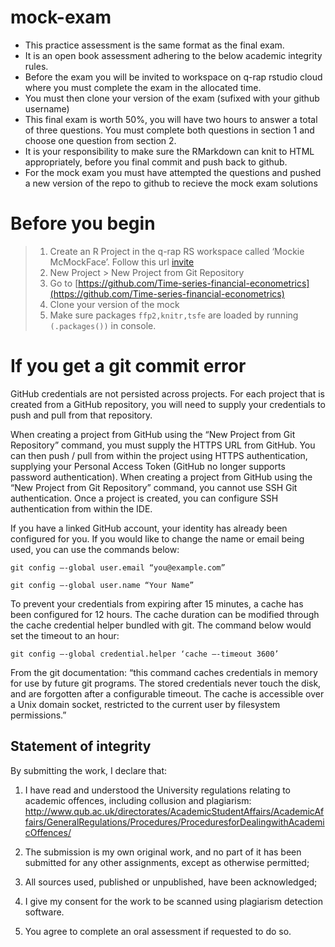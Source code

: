 # mock-exam
- This practice assessment is the same format as the final exam.
- It is an open book assessment adhering to the below academic integrity rules.
- Before the exam you will be invited to workspace on q-rap rstudio cloud where you must complete the exam in the allocated time.
- You must then clone your version of the exam (sufixed with your github username)
- This final exam is worth 50%, you will have two hours to answer a total of three questions. You must complete both questions in section 1 and choose one question from section 2.
- It is your responsibility to make sure the RMarkdown can knit to HTML appropriately, before you final commit and push back to github.
- For the mock exam you must have attempted the questions and pushed a new version of the repo to github to recieve the mock exam solutions


# Before you begin

>1. Create an R Project in the q-rap RS workspace called ‘Mockie McMockFace’. Follow this url [invite](https://sso.rstudio.cloud/q-rap?redirect=https%3A%2F%2Frstudio.cloud%2Fspaces%2F231405%2Fjoin%3Faccess_code%3D0ntLcVUJQ_orMd5eha1oL93Fac8RRrAhgBzT3_rQ)
>2. New Project > New Project from Git Repository
>3. Go to [https://github.com/Time-series-financial-econometrics](https://github.com/Time-series-financial-econometrics)
>4. Clone your version of the mock
>5. Make sure packages `ffp2,knitr,tsfe` are loaded by running `(.packages())` in console.


# If you get a git commit error

GitHub credentials are not persisted across projects. For each project that is created from a GitHub repository, you will need to supply your credentials to push and pull from that repository.

When creating a project from GitHub using the “New Project from Git Repository” command, you must supply the HTTPS URL from GitHub. You can then push / pull from within the project using HTTPS authentication, supplying your Personal Access Token (GitHub no longer supports password authentication). When creating a project from GitHub using the “New Project from Git Repository” command, you cannot use SSH Git authentication. Once a project is created, you can configure SSH authentication from within the IDE.

If you have a linked GitHub account, your identity has already been configured for you. If you would like to change the name or email being used, you can use the commands below:

```
git config —-global user.email “you@example.com”
```

```
git config —-global user.name “Your Name”
```
To prevent your credentials from expiring after 15 minutes, a cache has been configured for 12 hours. The cache duration can be modified through the cache credential helper bundled with git. The command below would set the timeout to an hour:

```
git config —-global credential.helper ‘cache —-timeout 3600’
```

From the git documentation: “this command caches credentials in memory for use by future git programs. The stored credentials never touch the disk, and are forgotten after a configurable timeout. The cache is accessible over a Unix domain socket, restricted to the current user by filesystem permissions.”



## Statement of integrity

By submitting the work, I declare that:

1. I have read and understood the University regulations relating to academic offences, including collusion and plagiarism: http://www.qub.ac.uk/directorates/AcademicStudentAffairs/AcademicAffairs/GeneralRegulations/Procedures/ProceduresforDealingwithAcademicOffences/

2. The submission is my own original work, and no part of it has been submitted for any other assignments, except as otherwise permitted;

4. All sources used, published or unpublished, have been acknowledged;

5. I give my consent for the work to be scanned using plagiarism detection software.

6. You agree to complete an oral assessment if requested to do so.
